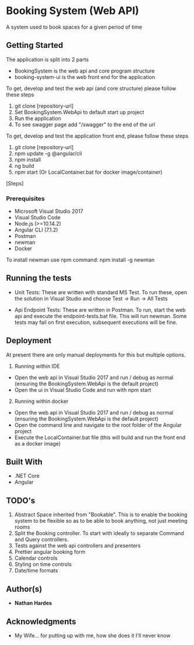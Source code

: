 # Booking System (Web API)
A system used to book spaces for a given period of time

## Getting Started
The application is split into 2 parts
 - BookingSystem is the web api and core program structure
 - booking-system-ui is the web front end for the application

 To get, develop and test the web api (and core structure) please follow these steps

 1. git clone [repository-url]
 2. Set BookingSystem.WebApi to default start up project
 3. Run the application
 4. To see swagger page add "/swagger" to the end of the url

 To get, develop and test the application front end, please follow these steps
 
 1. git clone [repository-url]
 2. npm update -g @angular/cli
 3. npm install
 4. ng build
 5. npm start (Or LocalContainer.bat for docker image/container)

 [Steps]

### Prerequisites
 - Microsoft Visual Studio 2017
 - Visual Studio Code
 - Node.js (>=10.14.2)
 - Angular CLI (7.1.2)
 - Postman
 - newman
 - Docker

 To install newman use npm command: npm install -g newman

## Running the tests
 - Unit Tests:
 These are written with standard MS Test. To run these, open the solution in Visual Studio and choose Test -> Run -> All Tests

 - Api Endpoint Tests:
 These are written in Postman. To run, start the web api and execute the endpoint-tests.bat file. This will run newman.
 Some tests may fail on first execution, subsequent executions will be fine.

## Deployment
At present there are only manual deployments for this but multiple options.

1. Running within IDE
 - Open the web api in Visual Studio 2017 and run / debug as normal (ensuring the BookingSystem.WebApi is the default project)
 - Open the ui in Visual Studio Code and run with npm start

2. Running within docker
 - Open the web api in Visual Studio 2017 and run / debug as normal (ensuring the BookingSystem.WebApi is the default project)
 - Open the command line and navigate to the root folder of the Angular project
 - Execute the LocalContainer.bat file (this will build and run the front end as a docker image)

## Built With
 - .NET Core
 - Angular

## TODO's
1. Abstract Space inherited from "Bookable". This is to enable the booking system to be flexible so as to be able to book anything, not just meeting rooms
2. Split the Booking controller. To start with ideally to separate Command and Query controllers.
3. Tests against the web api controllers and presenters
4. Prettier angular booking form
5. Calendar controls
6. Styling on time controls
7. Date/time formats

## Author(s)
* **Nathan Hardes**

## Acknowledgments
* My Wife... for putting up with me, how she does it I'll never know
